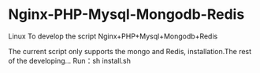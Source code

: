 # Nginx-PHP-Mysql-Mongodb-Redis
Linux To develop the script Nginx+PHP+Mysql+Mongodb+Redis

The current script only supports the mongo and Redis, installation.The rest of the developing...
Run：sh install.sh 
